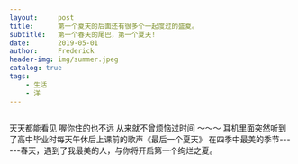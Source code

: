 ```yaml
---
layout:     post
title:      第一个夏天的后面还有很多个一起度过的盛夏。
subtitle:   第一个春天的尾巴，第一个夏天!
date:       2019-05-01
author:     Frederick
header-img: img/summer.jpeg
catalog: true
tags:
    - 生活
    - 洋
---
```


```

```
天天都能看见
喔你住的也不远
从来就不曾烦恼过时间
～～～
耳机里面突然听到了高中毕业时每天午休后上课前的歌声《最后一个夏天》
在四季中最美的季节------春天，遇到了我最美的人，与你将开启第一个绚烂之夏。

